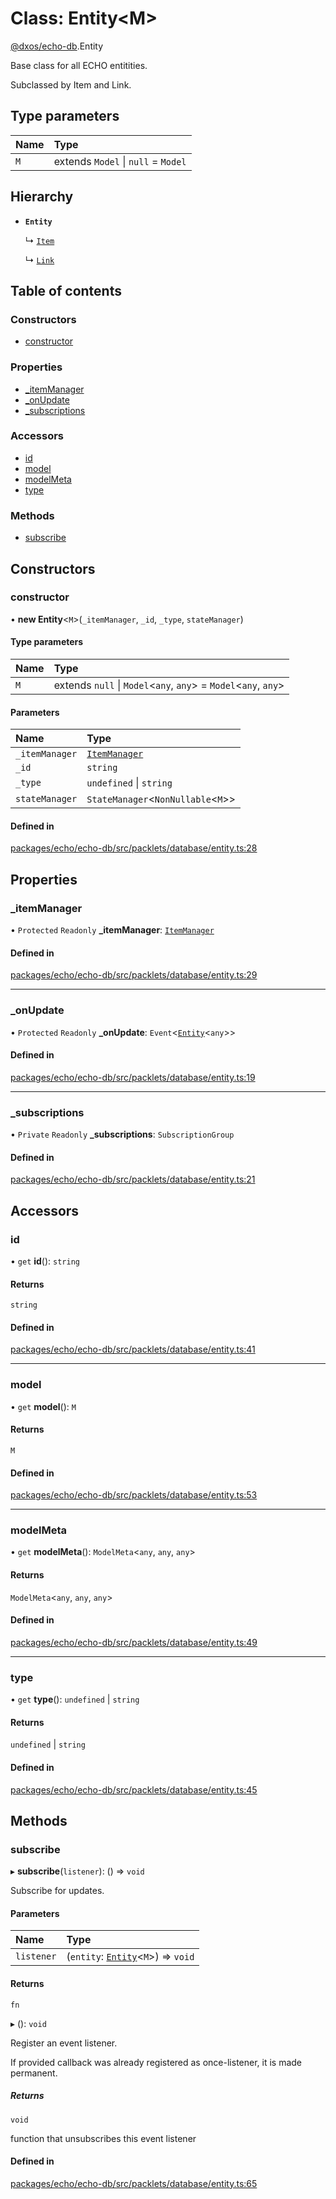 # Class: Entity<M\>

[@dxos/echo-db](../modules/dxos_echo_db.md).Entity

Base class for all ECHO entitities.

Subclassed by Item and Link.

## Type parameters

| Name | Type |
| :------ | :------ |
| `M` | extends `Model` \| ``null`` = `Model` |

## Hierarchy

- **`Entity`**

  ↳ [`Item`](dxos_echo_db.Item.md)

  ↳ [`Link`](dxos_echo_db.Link.md)

## Table of contents

### Constructors

- [constructor](dxos_echo_db.Entity.md#constructor)

### Properties

- [\_itemManager](dxos_echo_db.Entity.md#_itemmanager)
- [\_onUpdate](dxos_echo_db.Entity.md#_onupdate)
- [\_subscriptions](dxos_echo_db.Entity.md#_subscriptions)

### Accessors

- [id](dxos_echo_db.Entity.md#id)
- [model](dxos_echo_db.Entity.md#model)
- [modelMeta](dxos_echo_db.Entity.md#modelmeta)
- [type](dxos_echo_db.Entity.md#type)

### Methods

- [subscribe](dxos_echo_db.Entity.md#subscribe)

## Constructors

### constructor

• **new Entity**<`M`\>(`_itemManager`, `_id`, `_type`, `stateManager`)

#### Type parameters

| Name | Type |
| :------ | :------ |
| `M` | extends ``null`` \| `Model`<`any`, `any`\> = `Model`<`any`, `any`\> |

#### Parameters

| Name | Type |
| :------ | :------ |
| `_itemManager` | [`ItemManager`](dxos_echo_db.ItemManager.md) |
| `_id` | `string` |
| `_type` | `undefined` \| `string` |
| `stateManager` | `StateManager`<`NonNullable`<`M`\>\> |

#### Defined in

[packages/echo/echo-db/src/packlets/database/entity.ts:28](https://github.com/dxos/dxos/blob/e3b936721/packages/echo/echo-db/src/packlets/database/entity.ts#L28)

## Properties

### \_itemManager

• `Protected` `Readonly` **\_itemManager**: [`ItemManager`](dxos_echo_db.ItemManager.md)

#### Defined in

[packages/echo/echo-db/src/packlets/database/entity.ts:29](https://github.com/dxos/dxos/blob/e3b936721/packages/echo/echo-db/src/packlets/database/entity.ts#L29)

___

### \_onUpdate

• `Protected` `Readonly` **\_onUpdate**: `Event`<[`Entity`](dxos_echo_db.Entity.md)<`any`\>\>

#### Defined in

[packages/echo/echo-db/src/packlets/database/entity.ts:19](https://github.com/dxos/dxos/blob/e3b936721/packages/echo/echo-db/src/packlets/database/entity.ts#L19)

___

### \_subscriptions

• `Private` `Readonly` **\_subscriptions**: `SubscriptionGroup`

#### Defined in

[packages/echo/echo-db/src/packlets/database/entity.ts:21](https://github.com/dxos/dxos/blob/e3b936721/packages/echo/echo-db/src/packlets/database/entity.ts#L21)

## Accessors

### id

• `get` **id**(): `string`

#### Returns

`string`

#### Defined in

[packages/echo/echo-db/src/packlets/database/entity.ts:41](https://github.com/dxos/dxos/blob/e3b936721/packages/echo/echo-db/src/packlets/database/entity.ts#L41)

___

### model

• `get` **model**(): `M`

#### Returns

`M`

#### Defined in

[packages/echo/echo-db/src/packlets/database/entity.ts:53](https://github.com/dxos/dxos/blob/e3b936721/packages/echo/echo-db/src/packlets/database/entity.ts#L53)

___

### modelMeta

• `get` **modelMeta**(): `ModelMeta`<`any`, `any`, `any`\>

#### Returns

`ModelMeta`<`any`, `any`, `any`\>

#### Defined in

[packages/echo/echo-db/src/packlets/database/entity.ts:49](https://github.com/dxos/dxos/blob/e3b936721/packages/echo/echo-db/src/packlets/database/entity.ts#L49)

___

### type

• `get` **type**(): `undefined` \| `string`

#### Returns

`undefined` \| `string`

#### Defined in

[packages/echo/echo-db/src/packlets/database/entity.ts:45](https://github.com/dxos/dxos/blob/e3b936721/packages/echo/echo-db/src/packlets/database/entity.ts#L45)

## Methods

### subscribe

▸ **subscribe**(`listener`): () => `void`

Subscribe for updates.

#### Parameters

| Name | Type |
| :------ | :------ |
| `listener` | (`entity`: [`Entity`](dxos_echo_db.Entity.md)<`M`\>) => `void` |

#### Returns

`fn`

▸ (): `void`

Register an event listener.

If provided callback was already registered as once-listener, it is made permanent.

##### Returns

`void`

function that unsubscribes this event listener

#### Defined in

[packages/echo/echo-db/src/packlets/database/entity.ts:65](https://github.com/dxos/dxos/blob/e3b936721/packages/echo/echo-db/src/packlets/database/entity.ts#L65)
